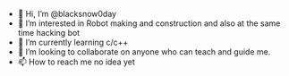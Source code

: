 - 👋 Hi, I’m @blacksnow0day
- 👀 I’m interested in Robot making and construction and also at the same time hacking bot
- 🌱 I’m currently learning c/c++
- 💞️ I’m looking to collaborate on anyone who can teach and guide me.
- 📫 How to reach me no idea yet

<!---
blacksnow0day/blacksnow0day is a ✨ special ✨ repository because its `README.md` (this file) appears on your GitHub profile.
You can click the Preview link to take a look at your changes.
--->
